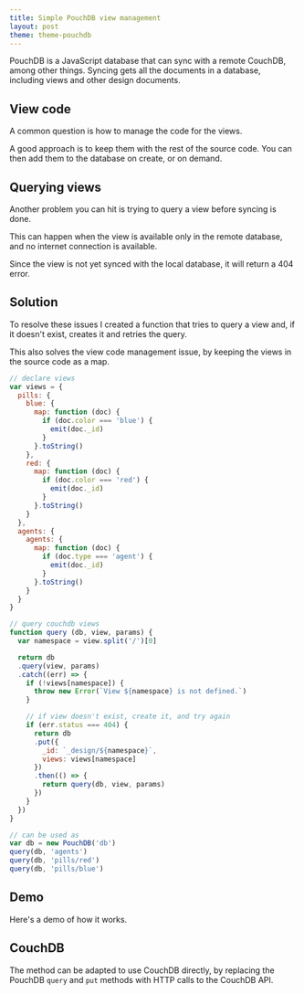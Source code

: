 ```yaml
---
title: Simple PouchDB view management
layout: post
theme: theme-pouchdb
---
```


PouchDB is a JavaScript database that can sync with a remote CouchDB, among other things. Syncing gets all the documents in a database, including views and other design documents.

## View code

A common question is how to manage the code for the views.

A good approach is to keep them with the rest of the source code. You can then add them to the database on create, or on demand.

## Querying views

Another problem you can hit is trying to query a view before syncing is done.

This can happen when the view is available only in the remote database, and no internet connection is available.

Since the view is not yet synced with the local database, it will return a 404 error.

## Solution

To resolve these issues I created a function that tries to query a view and, if it doesn't exist, creates it and retries the query.

This also solves the view code management issue, by keeping the views in the source code as a map.

```javascript
// declare views
var views = {
  pills: {
    blue: {
      map: function (doc) {
        if (doc.color === 'blue') {
          emit(doc._id)
        }
      }.toString()
    },
    red: {
      map: function (doc) {
        if (doc.color === 'red') {
          emit(doc._id)
        }
      }.toString()
    }
  },
  agents: {
    agents: {
      map: function (doc) {
        if (doc.type === 'agent') {
          emit(doc._id)
        }
      }.toString()
    }
  }
}

// query couchdb views
function query (db, view, params) {
  var namespace = view.split('/')[0]

  return db
  .query(view, params)
  .catch((err) => {
    if (!views[namespace]) {
      throw new Error(`View ${namespace} is not defined.`)
    }

    // if view doesn't exist, create it, and try again
    if (err.status === 404) {
      return db
      .put({
        _id: `_design/${namespace}`,
        views: views[namespace]
      })
      .then(() => {
        return query(db, view, params)
      })
    }
  })
}

// can be used as
var db = new PouchDB('db')
query(db, 'agents')
query(db, 'pills/red')
query(db, 'pills/blue')
```

## Demo

Here's a demo of how it works.

<div class="editor-demo" data-html="/media/demos/pouchdb-views/pouchdb-views.html" data-js="/media/demos/pouchdb-views/pouchdb-views.js"></div>

## CouchDB

The method can be adapted to use CouchDB directly, by replacing the PouchDB `query` and `put` methods with HTTP calls to the CouchDB API.
